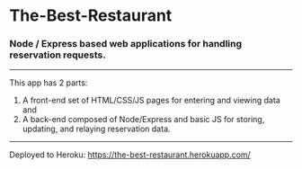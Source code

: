# The-Best-Restaurant

### Node / Express based web applications for handling reservation requests.

***
 This app has 2 parts: 
 1) A front-end set of HTML/CSS/JS pages for entering and viewing data and 
 2) A back-end composed of Node/Express and basic JS for storing, updating, and relaying reservation data.

***
Deployed to Heroku:
https://the-best-restaurant.herokuapp.com/

